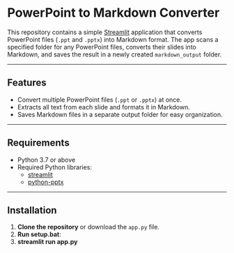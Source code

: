 # PowerPoint to Markdown Converter

This repository contains a simple [Streamlit](https://streamlit.io/) application that converts PowerPoint files (`.ppt` and `.pptx`) into Markdown format. The app scans a specified folder for any PowerPoint files, converts their slides into Markdown, and saves the result in a newly created `markdown_output` folder.

---

## Features

- Convert multiple PowerPoint files (`.ppt` or `.pptx`) at once.
- Extracts all text from each slide and formats it in Markdown.
- Saves Markdown files in a separate output folder for easy organization.

---

## Requirements

- Python 3.7 or above
- Required Python libraries:
  - [streamlit](https://pypi.org/project/streamlit/)
  - [python-pptx](https://pypi.org/project/python-pptx/)

---

## Installation

1. **Clone the repository** or download the `app.py` file.
2. **Run setup.bat**:
3. **streamlit run app.py**
   
